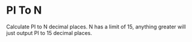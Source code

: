 # PI To N

Calculate PI to N decimal places. N has a limit of 15, anything greater will just output PI to 15 decimal places.